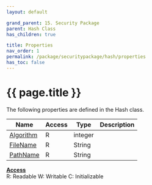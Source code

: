 ```yaml
---
layout: default

grand_parent: 15. Security Package
parent: Hash Class
has_children: true

title: Properties
nav_order: 1
permalink: /package/securitypackage/hash/properties
has_toc: false
---
```

# {{ page.title }}

The following properties are defined in the Hash class.

|Name       | Access | Type   | Description |
|----------	|--------|--------|-------------|
| [Algorithm](/package/securitypackage/hash/properties/algorithm) | R | integer | |
| [FileName](/package/securitypackage/hash/properties/filename) | R | String | |
| [PathName](/package/securitypackage/hash/properties/pathname) | R | String | |

<u><b>Access</b></u><br>
R: Readable
W: Writable
C: Initializable